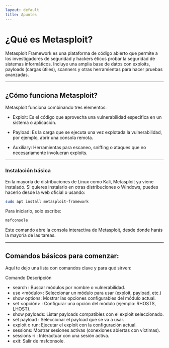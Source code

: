 ```yaml
---
layout: default
title: Apuntes
---
```


# ¿Qué es Metasploit?

Metasploit Framework es una plataforma de código abierto que permite a los investigadores de seguridad y hackers éticos probar la seguridad de sistemas informáticos. Incluye una amplia base de datos con exploits, payloads (cargas útiles), scanners y otras herramientas para hacer pruebas avanzadas.

---

## ¿Cómo funciona Metasploit?

Metasploit funciona combinando tres elementos:

- Exploit: Es el código que aprovecha una vulnerabilidad específica en un sistema o aplicación.

- Payload: Es la carga que se ejecuta una vez explotada la vulnerabilidad, por ejemplo, abrir una consola remota.

- Auxiliary: Herramientas para escaneo, sniffing o ataques que no necesariamente involucran exploits.

---

### Instalación básica

En la mayoría de distribuciones de Linux como Kali, Metasploit ya viene instalado. Si quieres instalarlo en otras distribuciones o Windows, puedes hacerlo desde la web oficial o usando:

```bash 
sudo apt install metasploit-framework
```

Para iniciarlo, solo escribe:
```bash
msfconsole
```

Este comando abre la consola interactiva de Metasploit, desde donde harás la mayoría de las tareas.

---

## Comandos básicos para comenzar: 

Aquí te dejo una lista con comandos clave y para qué sirven:

Comando	Descripción
- search <palabra>:	Buscar módulos por nombre o vulnerabilidad.
- use <módulo>: Seleccionar un módulo para usar (exploit, payload, etc.)
- show options:	Mostrar las opciones configurables del módulo actual.
- set <opción> <valor>: Configurar una opción del módulo (ejemplo: RHOSTS, LHOST).
- show payloads: Listar payloads compatibles con el exploit seleccionado.
- set payload <payload>:	Seleccionar el payload que se va a usar.
- exploit o run: Ejecutar el exploit con la configuración actual.
- sessions:	Mostrar sesiones activas (conexiones abiertas con víctimas).
- sessions -i <id>: Interactuar con una sesión activa.
- exit:	Salir de msfconsole.
